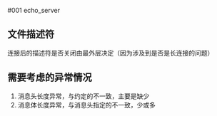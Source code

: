 #001
echo_server

## 文件描述符
连接后的描述符是否关闭由最外层决定（因为涉及到是否是长连接的问题）

## 需要考虑的异常情况
1. 消息头长度异常，与约定的不一致，主要是缺少
2. 消息体长度异常，与消息头指定的不一致，少或多
